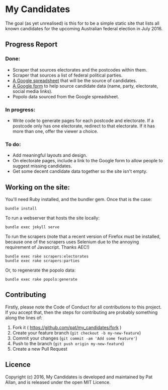 # My Candidates

The goal (as yet unrealised) is this for to be a simple static site that lists all known candidates for the upcoming Australian federal election in July 2016.

## Progress Report

### Done:

* Scraper that sources electorates and the postcodes within them.
* Scraper that sources a list of federal political parties.
* [A Google spreadsheet](https://docs.google.com/spreadsheets/d/1PaS7lYTs5pAccFIHImzfStKVFdetjGHuHz54DoOdBP4/edit?usp=sharing) that will be the source of candidates.
* [A Google form](https://docs.google.com/forms/d/1mpS6fpwPAQGciaydUn-l_YyCEosYic3PHbdJf6Cz8gc/viewform) to help source candidate data (name, party, electorate, social media links).
* Popolo data sourced from the Google spreadsheet.

### In progress:

* Write code to generate pages for each postcode and electorate. If a postcode only has one electorate, redirect to that electorate. If it has more than one, offer the viewer a choice.

### To do:

* Add meaningful layouts and design.
* On electorate pages, include a link to the Google form to allow people to suggest missing candidates.
* Get some decent candidate data together so the site isn't empty.

## Working on the site:

You'll need Ruby installed, and the bundler gem. Once that is the case:

```
bundle install
```

To run a webserver that hosts the site locally:

```
bundle exec jekyll serve
```

To run the scrapers (note that a recent version of Firefox must be installed, because one of the scrapers uses Selenium due to the annoying requirement of Javascript. Thanks AEC!)

```
bundle exec rake scrapers:electorates
bundle exec rake scrapers:parties
```

Or, to regenerate the popolo data:

```
bundle exec rake popolo:generate
```

## Contributing

Firstly, please note the Code of Conduct for all contributions to this project. If you accept that, then the steps for contributing are probably something along the lines of:

1. Fork it ( https://github.com/pat/my_candidates/fork )
2. Create your feature branch (`git checkout -b my-new-feature`)
3. Commit your changes (`git commit -am 'Add some feature'`)
4. Push to the branch (`git push origin my-new-feature`)
5. Create a new Pull Request

## Licence

Copyright (c) 2016, My Candidates is developed and maintained by Pat Allan, and is released under the open MIT Licence.
